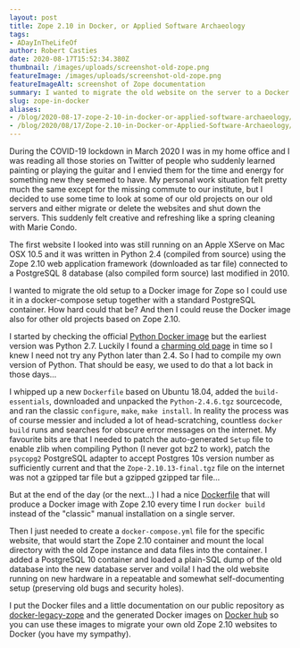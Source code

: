 ```yaml
---
layout: post
title: Zope 2.10 in Docker, or Applied Software Archaeology
tags:
- ADayInTheLifeOf
author: Robert Casties
date: 2020-08-17T15:52:34.380Z
thumbnail: /images/uploads/screenshot-old-zope.png
featureImage: /images/uploads/screenshot-old-zope.png
featureImageAlt: screenshot of Zope documentation
summary: I wanted to migrate the old website on the server to a Docker image for Zope so I could use it in a docker-compose setup together with a standard PostgreSQL container. How hard could that be?
slug: zope-in-docker
aliases:
- /blog/2020-08-17-zope-2-10-in-docker-or-applied-software-archaeology/ 
- /blog/2020/08/17/Zope-2.10-in-Docker-or-Applied-Software-Archaeology/
---
```


During the COVID-19 lockdown in March 2020 I was in my home office and I was reading all those stories on Twitter of people who suddenly learned painting or playing the guitar and I envied them for the time and energy for something new they seemed to have. My personal work situation felt pretty much the same except for the missing commute to our institute, but I decided to use some time to look at some of our old projects on our old servers and either migrate or delete the websites and shut down the servers. This suddenly felt creative and refreshing like a spring cleaning with Marie Condo.

The first website I looked into was still running on an Apple XServe on Mac OSX 10.5 and it was written in Python 2.4 (compiled from source) using the Zope 2.10 web application framework (downloaded as tar file) connected to a PostgreSQL 8 database (also compiled form source) last modified in 2010.

I wanted to migrate the old setup to a Docker image for Zope so I could use it in a docker-compose setup together with a standard PostgreSQL container. How hard could that be? And then I could reuse the Docker image also for other old projects based on Zope 2.10.

I started by checking the official [Python Docker image](https://hub.docker.com/_/python) but the earliest version was Python 2.7. Luckily I found a [charming old page](https://old.zope.org/Products/Zope/2.10.8/Zope-2.10.8-released/newsitem_view) in time so I knew I need not try any Python later than 2.4. So I had to compile my own version of Python. That should be easy, we used to do that a lot back in those days... 

I whipped up a new `Dockerfile` based on Ubuntu 18.04, added the `build-essentials`, downloaded and unpacked the `Python-2.4.6.tgz` sourcecode, and ran the classic `configure`, `make`, `make install`. In reality the process was of course messier and included a lot of head-scratching, countless `docker build` runs and searches for obscure error messages on the internet. My favourite bits are that I needed to patch the auto-generated `Setup` file to enable zlib when compiling Python (I never got bz2 to work), patch the `psycopg2` PostgreSQL adapter to accept Postgres 10s version number as sufficiently current and that the `Zope-2.10.13-final.tgz` file on the internet was not a gzipped tar file but a gzipped gzipped tar file...

But at the end of the day (or the next...) I had a nice [Dockerfile](https://gitlab.gwdg.de/MPIWG/research-it/docker-legacy-zope/-/blob/master/legacy-zope-2.10/Dockerfile) that will produce a Docker image with Zope 2.10 every time I run `docker build` instead of the "classic" manual installation on a single server.

Then I just needed to create a `docker-compose.yml` file for the specific website, that would start the Zope 2.10 container and mount the local directory with the old Zope instance and data files into the container. I added a PostgreSQL 10 container and loaded a plain-SQL dump of the old database into the new database server and voila! I had the old website running on new hardware in a repeatable and somewhat self-documenting setup (preserving old bugs and security holes).

I put the Docker files and a little documentation on our public repository as [docker-legacy-zope](https://gitlab.gwdg.de/MPIWG/research-it/docker-legacy-zope/-/tree/master) and the generated Docker images on [Docker hub](https://hub.docker.com/r/robcast/legacy-zope) so you can use these images to migrate your own old Zope 2.10 websites to Docker (you have my sympathy).
